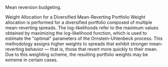 Mean reversion budgeting.

Weight Allocation for a Diversified Mean-Reverting Portfolio Weight allocation is performed for a diversified portfolio composed of multiple mean-reverting spreads. The log-likelihoods refer to the maximum values obtained by maximizing the log-likelihood function, which is used to estimate the "optimal" parameters of the Ornstein-Uhlenbeck process. This methodology assigns higher weights to spreads that exhibit stronger mean-reverting behavior — that is, those that revert more quickly to their mean. Due to this weighting scheme, the resulting portfolio weights may be extreme in certain cases.
